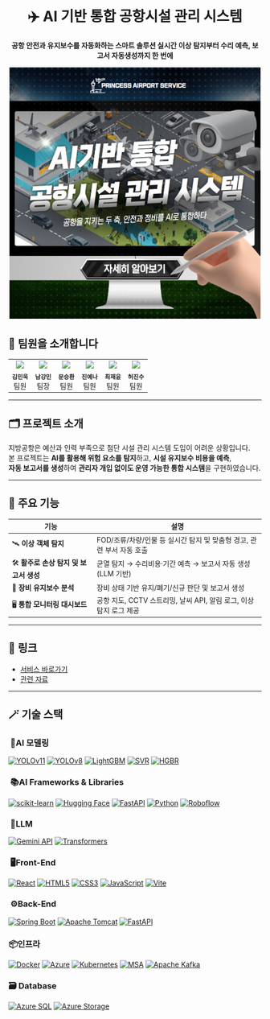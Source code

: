 <h1 align="center">✈️ AI 기반 통합 공항시설 관리 시스템</h1>
<p align="center"><b>공항 안전과 유지보수를 자동화하는 스마트 솔루션
실시간 이상 탐지부터 수리 예측, 보고서 자동생성까지 한 번에</b></p>

<p align="center">
  <img src="images/KakaoTalk_20250825_163614162.png" alt="프로젝트 썸네일" width="500px">
</p>

## 👥 팀원을 소개합니다

<table>
  <tr>
    <td align="center"><img src="https://github.com/ok-jam.png" width="100px;"><br/><sub><b>김민욱</b></sub><br/>팀원</td>
    <td align="center"><img src="https://github.com/namgangmin.png" width="100px;"><br/><sub><b>남강민</b></sub><br/>팀장</td>
    <td align="center"><img src="https://github.com/munseunghwan.png" width="100px;"><br/><sub><b>문승환</b></sub><br/>팀원</td>
    <td align="center"><img src="https://github.com/jinyena.png" width="100px;"><br/><sub><b>진예나</b></sub><br/>팀원</td>
    <td align="center"><img src="https://github.com/jaeeyun103.png" width="100px;"><br/><sub><b>최재윤</b></sub><br/>팀원</td>
   <td align="center"><img src="https://github.com/201924611.png" width="100px;"><br/><sub><b>허진수</b></sub><br/>팀원</td>
  </tr>
</table>

---

## 🗂️ 프로젝트 소개

지방공항은 예산과 인력 부족으로 첨단 시설 관리 시스템 도입이 어려운 상황입니다.  
본 프로젝트는 **AI를 활용해 위험 요소를 탐지**하고, **시설 유지보수 비용을 예측**,  
**자동 보고서를 생성**하여 **관리자 개입 없이도 운영 가능한 통합 시스템**을 구현하였습니다.

---

## 🚀 주요 기능

| 기능 | 설명 |
|------|------|
| 🛰️ **이상 객체 탐지** | FOD/조류/차량/인물 등 실시간 탐지 및 맞춤형 경고, 관련 부서 자동 호출 |
| 🛠️ **활주로 손상 탐지 및 보고서 생성** | 균열 탐지 → 수리비용·기간 예측 → 보고서 자동 생성 (LLM 기반) |
| 🧾 **장비 유지보수 분석** | 장비 상태 기반 유지/폐기/신규 판단 및 보고서 생성 |
| 🖥️ **통합 모니터링 대시보드** | 공항 지도, CCTV 스트리밍, 날씨 API, 알림 로그, 이상 탐지 로그 제공 |


---

## 📸 링크
- [서비스 바로가기](https://airportcopy27-h6d3g9g8e6aah6f3.z01.azurefd.net/)
- [관련 자료](https://www.canva.com/design/DAGwwNbYXQQ/meQ64MBZQNk1bcT6cnMEBw/edit?utm_content=DAGwwNbYXQQ&utm_campaign=designshare&utm_medium=link2&utm_source=sharebutton)

---

## 🪄 기술 스택

### ​ 🧠AI 모델링
[![YOLOv11](https://img.shields.io/badge/YOLOv11-FF4088?style=flat-square&logo=opencv&logoColor=white)](https://github.com/AlexeyAB/darknet)
[![YOLOv8](https://img.shields.io/badge/YOLOv8-FF4088?style=flat-square&logo=opencv&logoColor=white)](https://github.com/ultralytics/ultralytics)
[![LightGBM](https://img.shields.io/badge/LightGBM-9ACD32?style=flat-square&logo=LightGBM&logoColor=white)](https://lightgbm.readthedocs.io/)
[![SVR](https://img.shields.io/badge/SVR-orange?style=flat-square)]()
[![HGBR](https://img.shields.io/badge/HGBR-blueviolet?style=flat-square)]()

### ​ 📚AI Frameworks & Libraries
[![scikit-learn](https://img.shields.io/badge/scikit--learn-F7931E?style=flat-square&logo=scikitlearn&logoColor=white)](https://scikit-learn.org/)
[![Hugging Face](https://img.shields.io/badge/HuggingFace-FFD21F?style=flat-square&logo=huggingface&logoColor=black)](https://huggingface.co/)
[![FastAPI](https://img.shields.io/badge/FastAPI-009688?style=flat-square&logo=fastapi&logoColor=white)](https://fastapi.tiangolo.com/)
[![Python](https://img.shields.io/badge/Python-3776AB?style=flat-square&logo=python&logoColor=white)](https://www.python.org/)
[![Roboflow](https://img.shields.io/badge/Roboflow-purple?style=flat-square&logo=roboflow&logoColor=white)](https://roboflow.com/)

### ​ 📝LLM
[![Gemini API](https://img.shields.io/badge/Gemini-4285F4?style=flat-square&logo=google&logoColor=white)]()
[![Transformers](https://img.shields.io/badge/Transformers-orange?style=flat-square&logo=OpenAI&logoColor=white)](https://huggingface.co/transformers/)

### ​​ 🖥️Front-End
[![React](https://img.shields.io/badge/React-20232A?style=flat-square&logo=react&logoColor=61DAFB)](https://reactjs.org/)
[![HTML5](https://img.shields.io/badge/HTML5-E34F26?style=flat-square&logo=html5&logoColor=white)]()
[![CSS3](https://img.shields.io/badge/CSS3-1572B6?style=flat-square&logo=css3&logoColor=white)]()
[![JavaScript](https://img.shields.io/badge/JavaScript-F7DF1E?style=flat-square&logo=javascript&logoColor=black)]()
[![Vite](https://img.shields.io/badge/Vite-646CFF?style=flat-square&logo=vite&logoColor=white)](https://vitejs.dev/)

### ​​ ⚙️Back-End
[![Spring Boot](https://img.shields.io/badge/SpringBoot-6DB33F?style=flat-square&logo=springboot&logoColor=white)](https://spring.io/projects/spring-boot)
[![Apache Tomcat](https://img.shields.io/badge/Tomcat-F8DC75?style=flat-square&logo=apachetomcat&logoColor=black)](https://tomcat.apache.org/)
[![FastAPI](https://img.shields.io/badge/FastAPI-009688?style=flat-square&logo=fastapi&logoColor=white)](https://fastapi.tiangolo.com/)

### ​📦인프라
[![Docker](https://img.shields.io/badge/Docker-2496ED?style=flat-square&logo=docker&logoColor=white)](https://www.docker.com/)
[![Azure](https://img.shields.io/badge/Azure-0078D4?style=flat-square&logo=microsoftazure&logoColor=white)](https://azure.microsoft.com/)
[![Kubernetes](https://img.shields.io/badge/Kubernetes-326CE5?style=flat-square&logo=kubernetes&logoColor=white)](https://kubernetes.io/)
[![MSA](https://img.shields.io/badge/Microservice--Architecture-green?style=flat-square)]()
[![Apache Kafka](https://img.shields.io/badge/Apache_Kafka-231F20?style=flat-square&logo=apachekafka&logoColor=white)](https://kafka.apache.org/)

### ​🗃️​ Database
[![Azure SQL](https://img.shields.io/badge/Azure%20SQL-0078D4?style=flat-square&logo=microsoftsqlserver&logoColor=white)](https://azure.microsoft.com/services/sql-database/)
[![Azure Storage](https://img.shields.io/badge/Azure%20Storage-0089D6?style=flat-square&logo=microsoftazure&logoColor=white)](https://azure.microsoft.com/services/storage/)

